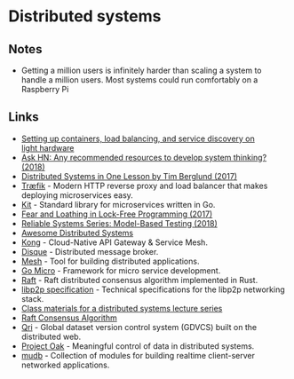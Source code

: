 # Distributed systems

## Notes

- Getting a million users is infinitely harder than scaling a system to handle a million users. Most systems could run comfortably on a Raspberry Pi

## Links

- [Setting up containers, load balancing, and service discovery on light hardware](https://medium.com/@dan.ellis/you-dont-need-1mm-for-a-distributed-system-70901d4741e1)
- [Ask HN: Any recommended resources to develop system thinking? (2018)](https://news.ycombinator.com/item?id=16704850)
- [Distributed Systems in One Lesson by Tim Berglund (2017)](https://www.youtube.com/watch?v=Y6Ev8GIlbxc)
- [Træfik](https://github.com/containous/traefik#readme) - Modern HTTP reverse proxy and load balancer that makes deploying microservices easy.
- [Kit](https://github.com/go-kit/kit) - Standard library for microservices written in Go.
- [Fear and Loathing in Lock-Free Programming (2017)](https://medium.com/@tylerneely/fear-and-loathing-in-lock-free-programming-7158b1cdd50c)
- [Reliable Systems Series: Model-Based Testing (2018)](https://medium.com/@tylerneely/reliable-systems-series-model-based-property-testing-e89a433b360)
- [Awesome Distributed Systems](https://github.com/theanalyst/awesome-distributed-systems#readme)
- [Kong](https://github.com/Kong/kong) - Cloud-Native API Gateway & Service Mesh.
- [Disque](https://github.com/antirez/disque) - Distributed message broker.
- [Mesh](https://github.com/weaveworks/mesh) - Tool for building distributed applications.
- [Go Micro](https://github.com/micro/go-micro) - Framework for micro service development.
- [Raft](https://github.com/pingcap/raft-rs) - Raft distributed consensus algorithm implemented in Rust.
- [libp2p specification](https://github.com/libp2p/specs#readme) - Technical specifications for the libp2p networking stack.
- [Class materials for a distributed systems lecture series](https://github.com/aphyr/distsys-class#readme)
- [Raft Consensus Algorithm](https://raft.github.io/)
- [Qri](https://github.com/qri-io/qri) - Global dataset version control system (GDVCS) built on the distributed web.
- [Project Oak](https://github.com/project-oak/oak) - Meaningful control of data in distributed systems.
- [mudb](https://github.com/mikolalysenko/mudb) - Collection of modules for building realtime client-server networked applications.
